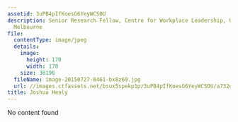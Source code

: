 ```yaml
---
assetid: 3uPB4pIfKoesG6YeyWCSOU
description: Senior Research Fellow, Centre for Workplace Leadership, University of
  Melbourne
file:
  contentType: image/jpeg
  details:
    image:
      height: 170
      width: 170
    size: 38196
  fileName: image-20150727-8461-bx8z69.jpg
  url: //images.ctfassets.net/bsux5spekp1p/3uPB4pIfKoesG6YeyWCSOU/a732db7965a88f00475b7e3b19ec54c0/image-20150727-8461-bx8z69.jpg
title: Joshua Healy
---
```

No content found